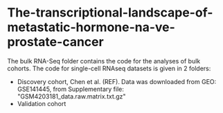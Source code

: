 # The-transcriptional-landscape-of-metastatic-hormone-na-ve-prostate-cancer
The bulk RNA-Seq folder contains the code for the analyses of bulk cohorts. The code for single-cell RNAseq datasets is given in 2 folders:
- Discovery cohort, Chen et al. (REF). Data was downloaded from GEO: GSE141445, from Supplementary file: "GSM4203181_data.raw.matrix.txt.gz"
- Validation cohort

